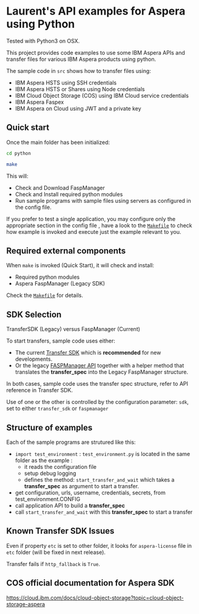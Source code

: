 # Laurent's API examples for Aspera using Python

Tested with Python3 on OSX.

This project provides code examples to use some IBM Aspera APIs and transfer files for various IBM Aspera products using python.

The sample code in `src` shows how to transfer files using:

* IBM Aspera HSTS using SSH credentials
* IBM Aspera HSTS or Shares using Node credentials
* IBM Cloud Object Storage (COS) using IBM Cloud service credentials
* IBM Aspera Faspex
* IBM Aspera on Cloud using JWT and a private key

## Quick start

Once the main folder has been initialized:

```bash
cd python

make
```

This will:

* Check and Download FaspManager
* Check and Install required python modules
* Run sample programs with sample files using servers as configured in the config file.

If you prefer to test a single application, you may configure only the appropriate section in the config file , have a look to the [`Makefile`](Makefile) to check how example is invoked and execute just the example relevant to you.

## Required external components

When `make` is invoked (Quick Start), it will check and install:

* Required python modules
* Aspera FaspManager (Legacy SDK)

Check the [`Makefile`](Makefile) for details.

## <a id="sdk"></a>SDK Selection

TransferSDK (Legacy) versus FaspManager (Current)

To start transfers, sample code uses either:

* The current [Transfer SDK](https://developer.ibm.com/apis/catalog?search=%22aspera%20transfer%20sdk%22) which is **recommended** for new developments.
* Or the legacy [FASPManager API](https://developer.ibm.com/apis/catalog?search=%22fasp%20manager%20sdk%22) together with a helper method that translates the **transfer_spec** into the Legacy FaspManager structure.

In both cases, sample code uses the transfer spec structure, refer to API reference in Transfer SDK.

Use of one or the other is controlled by the configuration parameter: `sdk`, set to either `transfer_sdk` or `faspmanager`

## Structure of examples

Each of the sample programs are strutured like this:

* `import test_environment` : `test_environment.py` is located in the same folder as the example :
  * it reads the configuration file
  * setup debug logging
  * defines the method: `start_transfer_and_wait` which takes a **transfer_spec** as argument to start a transfer.
* get configuration, urls, username, credentials, secrets, from test_environment.CONFIG
* call application API to build a **transfer_spec**
* call `start_transfer_and_wait` with this **transfer_spec** to start a transfer

## Known Transfer SDK Issues

Even if property `etc` is set to other folder, it looks for `aspera-license` file in `etc` folder (will be fixed in next release).

Transfer fails if `http_fallback` is `True`.

## COS official documentation for Aspera SDK

<https://cloud.ibm.com/docs/cloud-object-storage?topic=cloud-object-storage-aspera>
